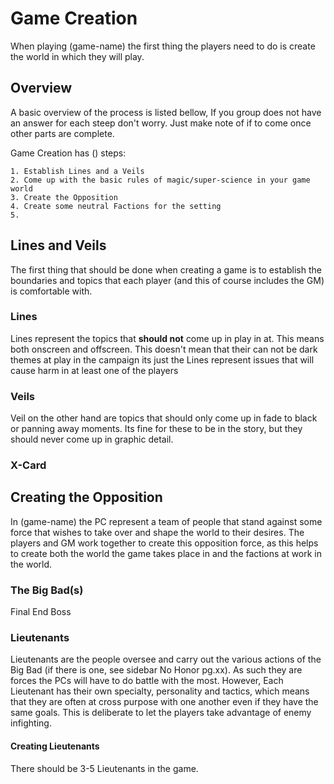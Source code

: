 # Game Creation

When playing (game-name) the first thing the players need to do is create the world in which they will play.

## Overview

A basic overview of the process is listed bellow, If you group does not have an answer for each steep don't worry. Just make note of if to come once other parts are complete.

Game Creation has () steps:

    1. Establish Lines and a Veils
    2. Come up with the basic rules of magic/super-science in your game world
    3. Create the Opposition
    4. Create some neutral Factions for the setting
    5.

## Lines and Veils

The first thing that should be done when creating a game is to establish the boundaries and topics that each player (and this of course includes the GM) is comfortable with.

### Lines

Lines represent the topics that **should not** come up in play in at. This means both onscreen and offscreen. This doesn't mean that their can not be dark themes at play in the campaign its just the Lines represent issues that will cause harm in at least one of the players

### Veils

Veil on the other hand are topics that should only come up in fade to black or panning away moments. Its fine for these to be in the story, but they should never come up in graphic detail.

### X-Card

## Creating the Opposition

In (game-name) the PC represent a team of people that stand against some force that wishes to take over and shape the world to their desires. The players and GM work together to create this opposition force, as this helps to create both the world the game takes place in and the factions at work in the world.

### The Big Bad(s)

Final End Boss

### Lieutenants

<span class="game-term">Lieutenants</span> are the people oversee and carry out the various actions of the Big Bad (if there is one, see sidebar No Honor pg.xx). As such they are forces the PCs will have to do battle with the most. However, Each Lieutenant has their own specialty, personality and tactics, which means that they are often at cross purpose with one another even if they have the same goals.  This is deliberate to let the players take advantage of enemy infighting.

#### Creating Lieutenants

There should be 3-5 Lieutenants in the game. 